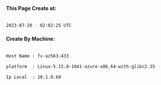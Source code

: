 
   
#### This Page Create at:

```bash

2023-07-20 - 02:02:25 UTC

```

#### Create By Machine:

```bash

Host Name : fv-az563-433

platform  : Linux-5.15.0-1041-azure-x86_64-with-glibc2.35

Ip Local  : 10.1.0.60

```

